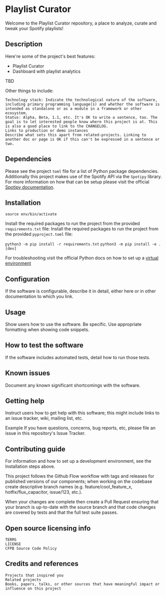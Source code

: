 
# Playlist Curator
Welcome to the Playlist Curator repository, a place to analyze, curate and tweak your Spotify playlists!

## Description
Here're some of the project's best features:

   - Playlist Curator
   - Dashboard with playlist analytics

TBD 

Other things to include:

    Technology stack: Indicate the technological nature of the software, including primary programming language(s) and whether the software is intended as standalone or as a module in a framework or other ecosystem.
    Status: Alpha, Beta, 1.1, etc. It's OK to write a sentence, too. The goal is to let interested people know where this project is at. This is also a good place to link to the CHANGELOG.
    Links to production or demo instances
    Describe what sets this apart from related-projects. Linking to another doc or page is OK if this can't be expressed in a sentence or two.


## Dependencies
Please see the project `toml` file for a list of Python package dependencies. Additionally this project makes use of the Spotify API via the `Spotipy` library. For more information on how that can be setup please visit the official [Spotipy documentation](https://spotipy.readthedocs.io/en/2.22.1/).

## Installation
`source env/bin/activate`

Install the required packages to run the project from the provided `requirements.txt` file: 
Install the required packages to run the project from the provided `pyproject.toml` file: 

`python3 -m pip install -r requirements.txt`
`python3 -m pip install -e .[dev]`

For troubleshooting visit the official Python docs on how to set up a [virtual environment](https://packaging.python.org/en/latest/guides/installing-using-pip-and-virtual-environments/)

## Configuration
If the software is configurable, describe it in detail, either here or in other documentation to which you link.




## Usage
Show users how to use the software. Be specific. Use appropriate formatting when showing code snippets.

## How to test the software
If the software includes automated tests, detail how to run those tests.

## Known issues
Document any known significant shortcomings with the software.

## Getting help
Instruct users how to get help with this software; this might include links to an issue tracker, wiki, mailing list, etc.

Example
If you have questions, concerns, bug reports, etc, please file an issue in this repository's Issue Tracker.

## Contributing guide
For information and how to set up a development environment, see the Installation steps above.

This project follows the Github Flow workflow with tags and releases for published versions of our components; when working on the codebase create descriptive branch names (e.g. feature/cool_feature_x, hotfix/flux_capacitor, issue/123, etc.).

When your changes are complete then create a Pull Request ensuring that your branch is up-to-date with the source branch and that code changes are covered by tests and that the full test suite passes.

## Open source licensing info
    TERMS
    LICENSE
    CFPB Source Code Policy

## Credits and references
    Projects that inspired you
    Related projects
    Books, papers, talks, or other sources that have meaningful impact or influence on this project
